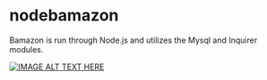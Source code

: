 # nodebamazon
Bamazon is run through Node.js and utilizes the Mysql and Inquirer modules.  

[![IMAGE ALT TEXT HERE](https://img.youtube.com/vi/YOUTUBE_VIDEO_ID_HERE/0.jpg)](https://www.youtube.com/watch?v=YOUTUBE_VIDEO_ID_HERE)